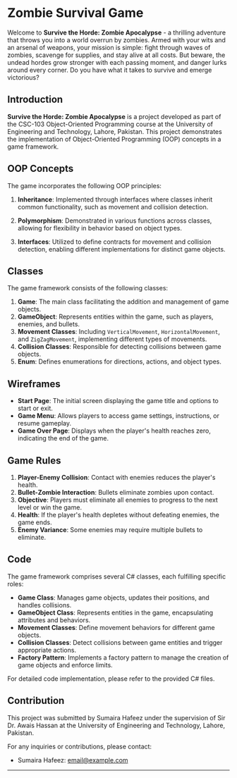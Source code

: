 # Zombie Survival Game

Welcome to **Survive the Horde: Zombie Apocalypse** - a thrilling adventure that throws you into a world overrun by zombies. Armed with your wits and an arsenal of weapons, your mission is simple: fight through waves of zombies, scavenge for supplies, and stay alive at all costs. But beware, the undead hordes grow stronger with each passing moment, and danger lurks around every corner. Do you have what it takes to survive and emerge victorious?

## Introduction

**Survive the Horde: Zombie Apocalypse** is a project developed as part of the CSC-103 Object-Oriented Programming course at the University of Engineering and Technology, Lahore, Pakistan. This project demonstrates the implementation of Object-Oriented Programming (OOP) concepts in a game framework.

## OOP Concepts

The game incorporates the following OOP principles:

1. **Inheritance**: Implemented through interfaces where classes inherit common functionality, such as movement and collision detection.

2. **Polymorphism**: Demonstrated in various functions across classes, allowing for flexibility in behavior based on object types.

3. **Interfaces**: Utilized to define contracts for movement and collision detection, enabling different implementations for distinct game objects.

## Classes

The game framework consists of the following classes:

1. **Game**: The main class facilitating the addition and management of game objects.
2. **GameObject**: Represents entities within the game, such as players, enemies, and bullets.
3. **Movement Classes**: Including `VerticalMovement`, `HorizontalMovement`, and `ZigZagMovement`, implementing different types of movements.
4. **Collision Classes**: Responsible for detecting collisions between game objects.
5. **Enum**: Defines enumerations for directions, actions, and object types.

## Wireframes

- **Start Page**: The initial screen displaying the game title and options to start or exit.
- **Game Menu**: Allows players to access game settings, instructions, or resume gameplay.
- **Game Over Page**: Displays when the player's health reaches zero, indicating the end of the game.

## Game Rules

1. **Player-Enemy Collision**: Contact with enemies reduces the player's health.
2. **Bullet-Zombie Interaction**: Bullets eliminate zombies upon contact.
3. **Objective**: Players must eliminate all enemies to progress to the next level or win the game.
4. **Health**: If the player's health depletes without defeating enemies, the game ends.
5. **Enemy Variance**: Some enemies may require multiple bullets to eliminate.


## Code

The game framework comprises several C# classes, each fulfilling specific roles:

- **Game Class**: Manages game objects, updates their positions, and handles collisions.
- **GameObject Class**: Represents entities in the game, encapsulating attributes and behaviors.
- **Movement Classes**: Define movement behaviors for different game objects.
- **Collision Classes**: Detect collisions between game entities and trigger appropriate actions.
- **Factory Pattern**: Implements a factory pattern to manage the creation of game objects and enforce limits.

For detailed code implementation, please refer to the provided C# files.

## Contribution

This project was submitted by Sumaira Hafeez under the supervision of Sir Dr. Awais Hassan at the University of Engineering and Technology, Lahore, Pakistan.

For any inquiries or contributions, please contact:

- Sumaira Hafeez: [email@example.com](mailto:sumairahafeezfp@gmail.com)


---

